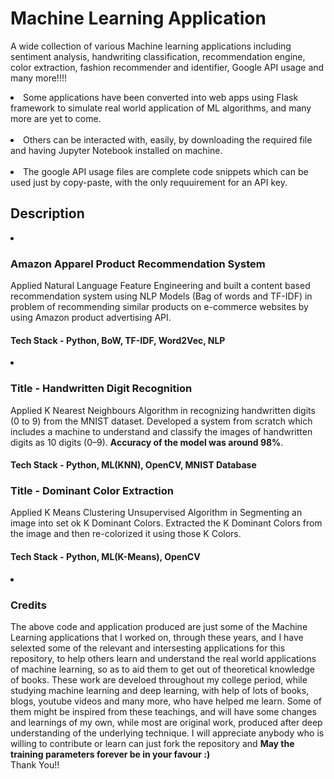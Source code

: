 # Machine Learning Application
A wide collection of various Machine learning applications including sentiment analysis, handwriting classification, recommendation engine, color extraction, fashion recommender and identifier, Google API usage and many more!!!!
<br>
<li>
Some applications have been converted into web apps using Flask framework to simulate real world application of ML algorithms, and many more are yet to come.
</li>
<br>
<li>
Others can be interacted with, easily, by downloading the required file and having Jupyter Notebook installed on machine.
</li>
<br>
<li>
The google API usage files are complete code snippets which can be used just by copy-paste, with the only requuirement for an API key.
</li>

## Description
<li>

### Amazon Apparel Product Recommendation System

Applied Natural Language Feature Engineering and built a content based recommendation system using NLP Models (Bag of words and TF-IDF) in problem of recommending similar products on e-commerce websites by using Amazon product advertising API. 
#### Tech Stack - Python, BoW, TF-IDF, Word2Vec, NLP
</li>

<li>

### Title - Handwritten Digit Recognition 

Applied K Nearest Neighbours Algorithm in recognizing handwritten digits (0 to 9) from the MNIST dataset. Developed a system from scratch which includes a machine to understand and classify the images of handwritten digits as 10 digits (0–9). <strong>Accuracy of the model was around 98%</strong>. 
#### Tech Stack - Python, ML(KNN), OpenCV, MNIST Database

</li>

### Title - Dominant Color Extraction 

Applied K Means Clustering Unsupervised Algorithm in Segmenting an image into set ok K Dominant Colors. Extracted the K Dominant Colors from the image and then re-colorized it using those K Colors. 
#### Tech Stack - Python, ML(K-Means), OpenCV 
<li>



</li>	





### Credits

The above code and application produced are just some of the Machine Learning applications that I worked on, through these years, and I have selexted some of the relevant and intersesting applications for this repository, to help others learn and understand the real world applications of machine learning, so as to aid them to get out of theoretical knowledge of books. These work are develoed throughout my college period, while studying machine learning and deep learning, with help of lots of books, blogs, youtube videos and many more, who have helped me learn. Some of them might be inspired from these teachings, and will have some changes and learnings of my own, while most are original work, produced after deep understanding of the underlying technique. I will appreciate anybody who is willing to contribute or learn can just fork the repository and <strong>May the training parameters forever be in your favour :)</strong><br> Thank You!!


